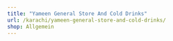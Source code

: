 ```yaml
---
title: "Yameen General Store And Cold Drinks"
url: /karachi/yameen-general-store-and-cold-drinks/
shop: Allgemein
---
```

